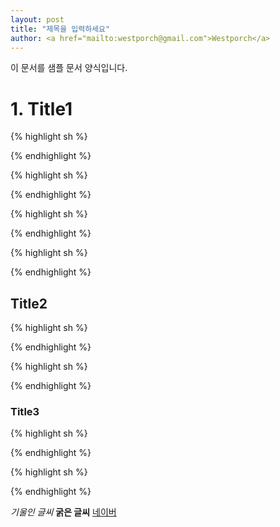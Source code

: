 ```yaml
---                               
layout: post
title: "제목을 입력하세요" 
author: <a href="mailto:westporch@gmail.com">Westporch</a>
---
```


이 문서를 샘플 문서 양식입니다.

# 1. Title1


{% highlight sh %}

{% endhighlight %}


{% highlight sh %}

{% endhighlight %}


{% highlight sh %}

{% endhighlight %}


{% highlight sh %}

{% endhighlight %}

## Title2
{% highlight sh %}

{% endhighlight %}


{% highlight sh %}

{% endhighlight %}

### Title3
{% highlight sh %}

{% endhighlight %}


{% highlight sh %}

{% endhighlight %}

*기울인 글씨*
**굵은 글씨**
[네이버](http://naver.com)
